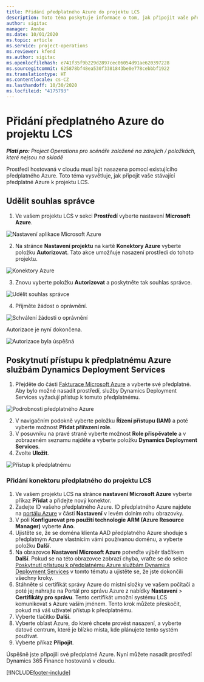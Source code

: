 ```yaml
---
title: Přidání předplatného Azure do projektu LCS
description: Toto téma poskytuje informace o tom, jak připojit vaše předplatné Azure k projektu LCS.
author: sigitac
manager: Annbe
ms.date: 10/01/2020
ms.topic: article
ms.service: project-operations
ms.reviewer: kfend
ms.author: sigitac
ms.openlocfilehash: e741f35f9b229d2897cec06054d91ae620397228
ms.sourcegitcommit: 625878bf48ea530f3381843be0e778cebbbf1922
ms.translationtype: HT
ms.contentlocale: cs-CZ
ms.lasthandoff: 10/30/2020
ms.locfileid: "4175793"
---
```

# <a name="add-an-azure-subscription-to-an-lcs-project"></a>Přidání předplatného Azure do projektu LCS

_**Platí pro:** Project Operations pro scénáře založené na zdrojích / položkách, které nejsou na skladě_

Prostředí hostovaná v cloudu musí být nasazena pomocí existujícího předplatného Azure. Toto téma vysvětluje, jak připojit vaše stávající předplatné Azure k projektu LCS. 

## <a name="grant-admin-consent"></a>Udělit souhlas správce

1. Ve vašem projektu LCS v sekci **Prostředí** vyberte nastavení **Microsoft Azure**.

![Nastavení aplikace Microsoft Azure](./media/1MicrosoftAzureSettings.png)

2. Na stránce **Nastavení projektu** na kartě **Konektory Azure** vyberte položku **Autorizovat**. Tato akce umožňuje nasazení prostředí do tohoto projektu.

![Konektory Azure](./media/2AzureConnectors.png)

3. Znovu vyberte položku **Autorizovat** a poskytněte tak souhlas správce.

![Udělit souhlas správce](./media/3GrantAdminConsent.png)

4. Přijměte žádost o oprávnění.

![Schválení žádosti o oprávnění](./media/4AcceptPermissionRequest.png)

Autorizace je nyní dokončena. 

![Autorizace byla úspěšná](./media/5AuthorizationComplete.png)

## <a name="provide-dynamics-deployment-services-access-to-your-azure-subscription"></a><a name="provide"></a>Poskytnutí přístupu k předplatnému Azure službám Dynamics Deployment Services

1. Přejděte do části [Fakturace Microsoft Azure](https://portal.azure.com/#blade/Microsoft\_Azure\_Billing/SubscriptionsBlade) a vyberte své předplatné. Aby bylo možné nasadit prostředí, služby Dynamics Deployment Services vyžadují přístup k tomuto předplatnému.

![Podrobnosti předplatného Azure](./media/6AzureSubscription.png)

2. V navigačním podokně vyberte položku **Řízení přístupu (IAM)** a poté vyberte možnost **Přidat přiřazení role**.
3. V posuvníku na pravé straně vyberte možnost **Role přispěvatele** a v zobrazeném seznamu najděte a vyberte položku **Dynamics Deployment Services**. 
4. Zvolte **Uložit**.

![Přístup k předplatnému](./media/7SubscriptionAccess.png)

### <a name="add-a-subscription-connector-to-an-lcs-project"></a>Přidání konektoru předplatného do projektu LCS

1. Ve vašem projektu LCS na stránce **nastavení Microsoft Azure** vyberte příkaz **Přidat** a přidejte nový konektor.
2. Zadejte ID vašeho předplatného Azure. ID předplatného Azure najdete na [portálu Azure](https://ms.portal.azure.com/) v části **Nastavení** v levém dolním rohu obrazovky.
3. V poli **Konfigurovat pro použití technologie ARM (Azure Resource Manager)** vyberte **Ano**.
4. Ujistěte se, že se doména klienta AAD předplatného Azure shoduje s předplatným Azure vlastnícím vámi používanou doménu, a vyberte položku **Další**.
5. Na obrazovce **Nastavení Microsoft Azure** potvrďte výběr tlačítkem **Další**. Pokud se na této obrazovce zobrazí chyba, vraťte se do sekce [Poskytnutí přístupu k předplatnému Azure službám Dynamics Deployment Services](#provide) v tomto tématu a ujistěte se, že jste dokončili všechny kroky.
6. Stáhněte si certifikát správy Azure do místní složky ve vašem počítači a poté jej nahrajte na Portál pro správu Azure z nabídky **Nastavení** > **Certifikáty pro správu**. Tento certifikát umožní systému LCS komunikovat s Azure vaším jménem. Tento krok můžete přeskočit, pokud má váš uživatel přístup k předplatnému.
7. Vyberte tlačítko **Další**.
8. Vyberte oblast Azure, do které chcete provést nasazení, a vyberte datové centrum, které je blízko místa, kde plánujete tento systém používat.
9.  Vyberte příkaz **Připojit**.

Úspěšně jste připojili své předplatné Azure. Nyní můžete nasadit prostředí Dynamics 365 Finance hostovaná v cloudu.




[!INCLUDE[footer-include](../includes/footer-banner.md)]